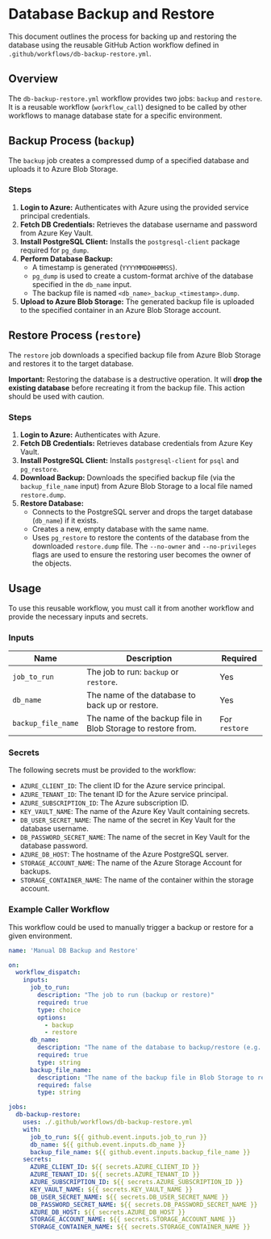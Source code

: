 # Database Backup and Restore

This document outlines the process for backing up and restoring the database using the reusable GitHub Action workflow defined in `.github/workflows/db-backup-restore.yml`.

## Overview

The `db-backup-restore.yml` workflow provides two jobs: `backup` and `restore`. It is a reusable workflow (`workflow_call`) designed to be called by other workflows to manage database state for a specific environment.

## Backup Process (`backup`)

The `backup` job creates a compressed dump of a specified database and uploads it to Azure Blob Storage.

### Steps

1.  **Login to Azure:** Authenticates with Azure using the provided service principal credentials.
2.  **Fetch DB Credentials:** Retrieves the database username and password from Azure Key Vault.
3.  **Install PostgreSQL Client:** Installs the `postgresql-client` package required for `pg_dump`.
4.  **Perform Database Backup:**
    *   A timestamp is generated (`YYYYMMDDHHMMSS`).
    *   `pg_dump` is used to create a custom-format archive of the database specified in the `db_name` input.
    *   The backup file is named `<db_name>_backup_<timestamp>.dump`.
5.  **Upload to Azure Blob Storage:** The generated backup file is uploaded to the specified container in an Azure Blob Storage account.

## Restore Process (`restore`)

The `restore` job downloads a specified backup file from Azure Blob Storage and restores it to the target database.

**Important:** Restoring the database is a destructive operation. It will **drop the existing database** before recreating it from the backup file. This action should be used with caution.

### Steps

1.  **Login to Azure:** Authenticates with Azure.
2.  **Fetch DB Credentials:** Retrieves database credentials from Azure Key Vault.
3.  **Install PostgreSQL Client:** Installs `postgresql-client` for `psql` and `pg_restore`.
4.  **Download Backup:** Downloads the specified backup file (via the `backup_file_name` input) from Azure Blob Storage to a local file named `restore.dump`.
5.  **Restore Database:**
    *   Connects to the PostgreSQL server and drops the target database (`db_name`) if it exists.
    *   Creates a new, empty database with the same name.
    *   Uses `pg_restore` to restore the contents of the database from the downloaded `restore.dump` file. The `--no-owner` and `--no-privileges` flags are used to ensure the restoring user becomes the owner of the objects.

## Usage

To use this reusable workflow, you must call it from another workflow and provide the necessary inputs and secrets.

### Inputs

| Name               | Description                                                    | Required |
| ------------------ | -------------------------------------------------------------- | -------- |
| `job_to_run`       | The job to run: `backup` or `restore`.                         | Yes      |
| `db_name`          | The name of the database to back up or restore.                | Yes      |
| `backup_file_name` | The name of the backup file in Blob Storage to restore from.   | For `restore` |

### Secrets

The following secrets must be provided to the workflow:

*   `AZURE_CLIENT_ID`: The client ID for the Azure service principal.
*   `AZURE_TENANT_ID`: The tenant ID for the Azure service principal.
*   `AZURE_SUBSCRIPTION_ID`: The Azure subscription ID.
*   `KEY_VAULT_NAME`: The name of the Azure Key Vault containing secrets.
*   `DB_USER_SECRET_NAME`: The name of the secret in Key Vault for the database username.
*   `DB_PASSWORD_SECRET_NAME`: The name of the secret in Key Vault for the database password.
*   `AZURE_DB_HOST`: The hostname of the Azure PostgreSQL server.
*   `STORAGE_ACCOUNT_NAME`: The name of the Azure Storage Account for backups.
*   `STORAGE_CONTAINER_NAME`: The name of the container within the storage account.

### Example Caller Workflow

This workflow could be used to manually trigger a backup or restore for a given environment.

```yaml
name: 'Manual DB Backup and Restore'

on:
  workflow_dispatch:
    inputs:
      job_to_run:
        description: "The job to run (backup or restore)"
        required: true
        type: choice
        options:
          - backup
          - restore
      db_name:
        description: "The name of the database to backup/restore (e.g. moodle_d01)"
        required: true
        type: string
      backup_file_name:
        description: "The name of the backup file in Blob Storage to restore (only for restore job)"
        required: false
        type: string

jobs:
  db-backup-restore:
    uses: ./.github/workflows/db-backup-restore.yml
    with:
      job_to_run: ${{ github.event.inputs.job_to_run }}
      db_name: ${{ github.event.inputs.db_name }}
      backup_file_name: ${{ github.event.inputs.backup_file_name }}
    secrets:
      AZURE_CLIENT_ID: ${{ secrets.AZURE_CLIENT_ID }}
      AZURE_TENANT_ID: ${{ secrets.AZURE_TENANT_ID }}
      AZURE_SUBSCRIPTION_ID: ${{ secrets.AZURE_SUBSCRIPTION_ID }}
      KEY_VAULT_NAME: ${{ secrets.KEY_VAULT_NAME }}
      DB_USER_SECRET_NAME: ${{ secrets.DB_USER_SECRET_NAME }}
      DB_PASSWORD_SECRET_NAME: ${{ secrets.DB_PASSWORD_SECRET_NAME }}
      AZURE_DB_HOST: ${{ secrets.AZURE_DB_HOST }}
      STORAGE_ACCOUNT_NAME: ${{ secrets.STORAGE_ACCOUNT_NAME }}
      STORAGE_CONTAINER_NAME: ${{ secrets.STORAGE_CONTAINER_NAME }}
```
